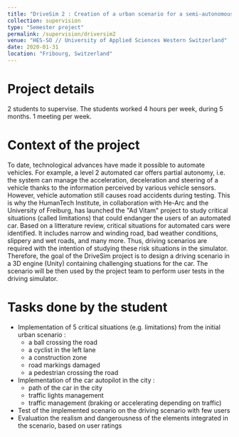 ```yaml
---
title: "DriveSim 2 : Creation of a urban scenario for a semi-autonomous driving simulator"
collection: supervision
type: "Semester project"
permalink: /supervision/driversim2
venue: "HES-SO // University of Applied Sciences Western Switzerland"
date: 2020-01-31
location: "Fribourg, Switzerland"
---
```


Project details 
======
2 students to supervise.
The students worked 4 hours per week, during 5 months.
1 meeting per week.


Context of the project 
======

To date, technological advances have made it possible to automate vehicles. For example, a level 2 automated car offers partial autonomy, i.e. the system can manage the acceleration, deceleration and steering of a vehicle thanks to the information perceived by various vehicle sensors. However, vehicle automation still causes road accidents during testing. This is why the HumanTech Institute, in collaboration with He-Arc and the University of Freiburg, has launched the "Ad Vitam" project to study critical situations (called limitations) that could endanger the users of an automated car. Based on a litterature review, critical situations for automated cars were identified. It includes narrow and winding road, bad weather conditions, slippery and wet roads, and many more. Thus, driving scenarios are required with the intention of studying these risk situations in the simulator. Therefore, the goal of the DriveSim project is to design a driving scenario in a 3D engine (Unity) containing challenging stuations for the car. The scenario will be then used by the project team to perform user tests in the driving simulator.


Tasks done by the student
======

* Implementation of 5 critical situations (e.g. limitations) from the initial urban scenario :
	* a ball crossing the road
	* a cyclist in the left lane
	* a construction zone
	* road markings damaged
	* a pedestrian crossing the road
* Implementation of the car autopilot in the city :
	* path of the car in the city
	* traffic lights management
	* traffic management (braking or accelerating depending on traffic)
* Test of the implemented scenario on the driving scenario with few users
* Evaluation the realism and dangerousness of the elements integrated in the scenario, based on user ratings
